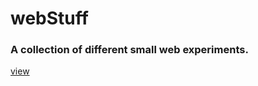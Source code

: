 # webStuff

### A collection of different small web experiments.
[view](https://utroli.github.io/webStuff/)
